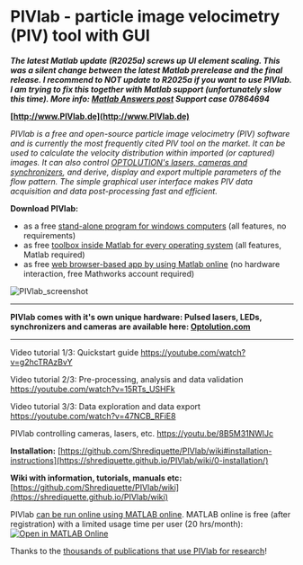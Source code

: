 # PIVlab - particle image velocimetry (PIV) tool with GUI
***The latest Matlab update (R2025a) screws up UI element scaling. This was a silent change between the latest Matlab prerelease and the final release. I recommend to NOT update to R2025a if you want to use PIVlab. I am trying to fix this together with Matlab support (unfortunately slow this time). More info: [Matlab Answers post](https://de.mathworks.com/matlabcentral/answers/2177368-ui-scaling-changes-from-latest-2025a-prerelease-to-official-2025a-release) 
Support case 07864694***

**[http://www.PIVlab.de](http://www.PIVlab.de)**

*PIVlab is a free and open-source particle image velocimetry (PIV) software and is currently the most frequently cited PIV tool on the market. It can be used to calculate the velocity distribution within imported (or captured) images. It can also control [OPTOLUTION's lasers, cameras and synchronizers](https://www.optolution.com/en/products/particle-image-velocimetry-piv), and derive, display and export multiple parameters of the flow pattern. The simple graphical user interface makes PIV data acquisition and data post-processing fast and efficient.*

**Download PIVlab:**
*   as a free [stand-alone program for windows computers](https://github.com/Shrediquette/PIVlab/releases/latest/download/PIVlab_installer.exe) (all features, no requirements)
*   as free [toolbox inside Matlab for every operating system](https://github.com/Shrediquette/PIVlab/releases/latest/download/PIVlab.mltbx) (all features, Matlab required)
*   as free [web browser-based app by using Matlab online](https://matlab.mathworks.com/open/fileexchange/v1?id=27659) (no hardware interaction, free Mathworks account required)

![PIVlab_screenshot](https://github.com/Shrediquette/PIVlab/blob/main/images/PIVlab_screenshot.jpg)

**   **
**PIVlab comes with it's own unique hardware: Pulsed lasers, LEDs, synchronizers and cameras are available here: [Optolution.com](https://www.optolution.com/en/products/particle-image-velocimetry-piv/)**
**   **

Video tutorial 1/3: Quickstart guide
https://youtube.com/watch?v=g2hcTRAzBvY

Video tutorial 2/3: Pre-processing, analysis and data validation
https://youtube.com/watch?v=15RTs_USHFk

Video tutorial 3/3: Data exploration and data export
https://youtube.com/watch?v=47NCB_RFiE8

PIVlab controlling cameras, lasers, etc.
https://youtu.be/8B5M31NWlJc


**Installation:** [https://github.com/Shrediquette/PIVlab/wiki#installation-instructions](https://shrediquette.github.io/PIVlab/wiki/0-installation/)


**Wiki with information, tutorials, manuals etc:** [https://github.com/Shrediquette/PIVlab/wiki](https://shrediquette.github.io/PIVlab/wiki)


PIVlab [can be run online using MATLAB online](https://youtu.be/EQHfAmRxXw4?si=X77HabqAIbuHRIGT). MATLAB online is free (after registration) with a limited usage time per user (20 hrs/month):
[![Open in MATLAB Online](https://www.mathworks.com/images/responsive/global/open-in-matlab-online.svg)](https://matlab.mathworks.com/open/github/v1?repo=Shrediquette/PIVlab&file=PIVlab_GUI.m)


Thanks to the [thousands of publications that use PIVlab for research](https://scholar.google.de/scholar?hl=de&as_sdt=0%2C5&q=%28%22pivlab%22+%7C+%22piv+lab%22%29+AND+%28%22piv%22+%7C+%22particle+image+velocimetry%22%29+-%22%40pivlab.net%22&btnG=)!
